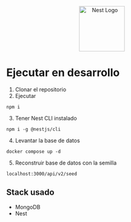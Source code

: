 <p align="center">
  <a href="http://nestjs.com/" target="blank"><img src="https://nestjs.com/img/logo-small.svg" width="120" alt="Nest Logo" /></a>
</p>

# Ejecutar en desarrollo

1. Clonar el repositorio
2. Ejecutar

```
npm i
```
3. Tener Nest CLI instalado 

```
npm i -g @nestjs/cli
```
4. Levantar la base de datos

```
docker compose up -d
```

5. Reconstruir base de datos con la semilla

```
localhost:3000/api/v2/seed
```

## Stack usado
* MongoDB
* Nest